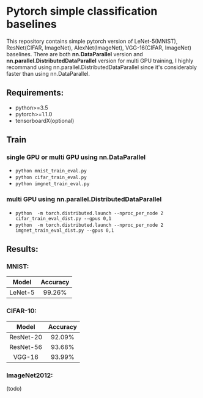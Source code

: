 # Pytorch simple classification baselines

This repository contains simple pytorch version of LeNet-5(MNIST), ResNet(CIFAR, ImageNet), AlexNet(ImageNet), VGG-16(CIFAR, ImageNet) baselines.
There are both **nn.DataParallel** version and **nn.parallel.DistributedDataParallel** version for multi GPU training, I highly recommand using nn.parallel.DistributedDataParallel since it's considerably faster than using nn.DataParallel.     
 
## Requirements:
- python>=3.5
- pytorch>=1.1.0
- tensorboardX(optional)

## Train 

### single GPU or multi GPU using nn.DataParallel
* ```python mnist_train_eval.py ```
* ```python cifar_train_eval.py ```
* ```python imgnet_train_eval.py ```

### multi GPU using nn.parallel.DistributedDataParallel
* ```python  -m torch.distributed.launch --nproc_per_node 2 cifar_train_eval_dist.py --gpus 0,1```
* ```python  -m torch.distributed.launch --nproc_per_node 2 imgnet_train_eval_dist.py --gpus 0,1```


## Results:

### MNIST:
Model|Accuracy
:---:|:---:|
LeNet-5|99.26%

### CIFAR-10:
Model|Accuracy
:---:|:---:
ResNet-20|92.09%
ResNet-56|93.68%
VGG-16|93.99%

### ImageNet2012:
(todo)

